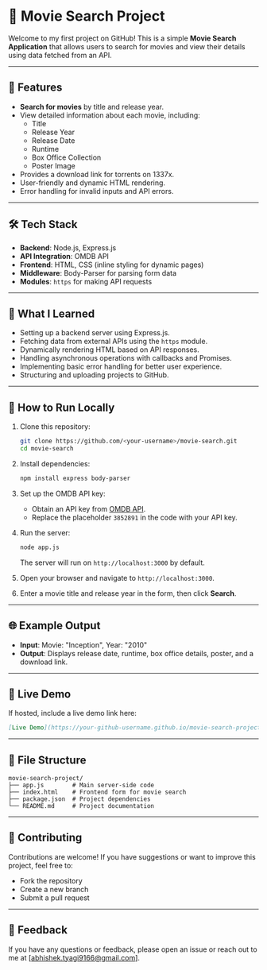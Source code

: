 # 🎥 Movie Search Project  

Welcome to my first project on GitHub! This is a simple **Movie Search Application** that allows users to search for movies and view their details using data fetched from an API.  

---

## 🚀 Features  

- **Search for movies** by title and release year.  
- View detailed information about each movie, including:  
  - Title  
  - Release Year  
  - Release Date  
  - Runtime  
  - Box Office Collection  
  - Poster Image  
- Provides a download link for torrents on 1337x.  
- User-friendly and dynamic HTML rendering.  
- Error handling for invalid inputs and API errors.  

---

## 🛠️ Tech Stack  

- **Backend**: Node.js, Express.js  
- **API Integration**: OMDB API  
- **Frontend**: HTML, CSS (inline styling for dynamic pages)  
- **Middleware**: Body-Parser for parsing form data  
- **Modules**: `https` for making API requests  
 

---

## 🌟 What I Learned  

- Setting up a backend server using Express.js.  
- Fetching data from external APIs using the `https` module.  
- Dynamically rendering HTML based on API responses.  
- Handling asynchronous operations with callbacks and Promises.  
- Implementing basic error handling for better user experience.  
- Structuring and uploading projects to GitHub.  

---

## 📂 How to Run Locally  

1. Clone this repository:  
   ```bash
   git clone https://github.com/<your-username>/movie-search.git
   cd movie-search
   ```

2. Install dependencies:  
   ```bash
   npm install express body-parser
   ```

3. Set up the OMDB API key:  
   - Obtain an API key from [OMDB API](https://www.omdbapi.com/apikey.aspx).  
   - Replace the placeholder `3852891` in the code with your API key.  

4. Run the server:  
   ```bash
   node app.js
   ```
   The server will run on `http://localhost:3000` by default.  

5. Open your browser and navigate to `http://localhost:3000`.  

6. Enter a movie title and release year in the form, then click **Search**.  

---

## 🌐 Example Output  
- **Input**: Movie: "Inception", Year: "2010"  
- **Output**: Displays release date, runtime, box office details, poster, and a download link.  

---

## 🎉 Live Demo  
If hosted, include a live demo link here:  
```markdown
[Live Demo](https://your-github-username.github.io/movie-search-project/)
```

---

## 📁 File Structure  
```
movie-search-project/
├── app.js        # Main server-side code
├── index.html    # Frontend form for movie search
├── package.json  # Project dependencies
└── README.md     # Project documentation
```

---

## 🤝 Contributing  
Contributions are welcome! If you have suggestions or want to improve this project, feel free to:  
- Fork the repository  
- Create a new branch  
- Submit a pull request  

---


## 💌 Feedback  
If you have any questions or feedback, please open an issue or reach out to me at [abhishek.tyagi9166@gmail.com].

